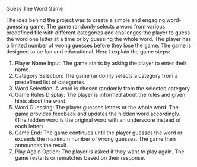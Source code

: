 Guess The Word Game

The idea behind the project was to create a simple and engaging word-guessing game. The game randomly selects a word from various predefined file with different categories and challenges the player to guess the word one letter at a time or by guessing the whole word. The player has a limited number of wrong guesses before they lose the game. The game is designed to be fun and educational.
Here I explain the game steps:
1.	Player Name Input: The game starts by asking the player to enter their name. 
2.	Category Selection: The game randomly selects a category from a predefined list of categories.
3.	Word Selection: A word is chosen randomly from the selected category.
4.	Game Rules Display: The player is informed about the rules and given hints about the word.
5.	Word Guessing: The player guesses letters or the whole word. The game provides feedback and updates the hidden word accordingly. (The hidden word is the original word with an underscore instead of each letter)
6.	Game End: The game continues until the player guesses the word or exceeds the maximum number of wrong guesses. The game then announces the result.
7.	Play Again Option: The player is asked if they want to play again. The game restarts or rematches based on their response.
